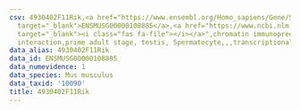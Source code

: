```yaml
---
csv: 4930402F11Rik,<a href="https://www.ensembl.org/Homo_sapiens/Gene/Summary?db=core;g=ENSMUSG00000108885"
  target="_blank">ENSMUSG00000108885</a>,<a href="https://www.ncbi.nlm.nih.gov/pubmed/25450459"
  target="_blank"><i class="fas fa-file"></i></a>",chromatin immunoprecipitation assay,direct
  interaction,prime adult stage, testis, Spermatocyte,,,transcriptional regulation,
data_alias: 4930402F11Rik
data_id: ENSMUSG00000108885
data_numevidence: 1
data_species: Mus musculus
data_taxid: '10090'
title: 4930402F11Rik
---
```


